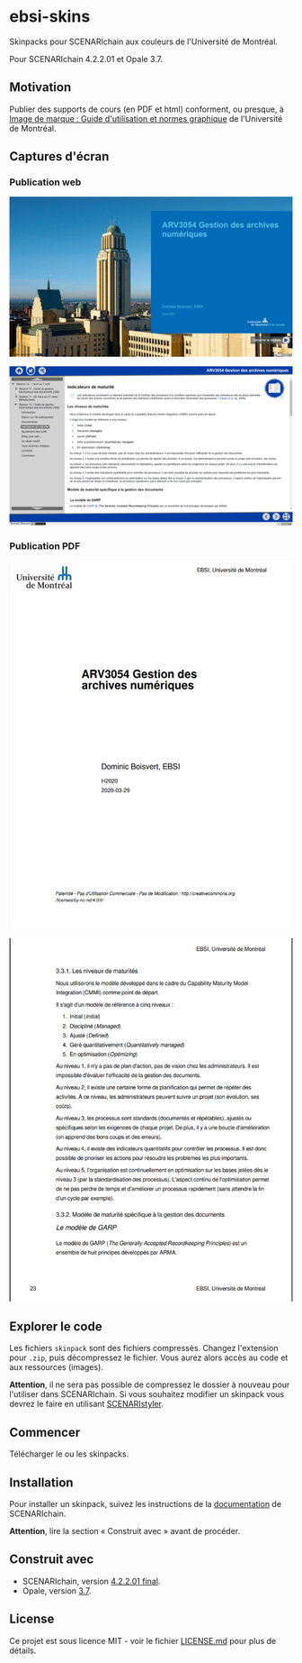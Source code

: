 # ebsi-skins

Skinpacks pour SCENARIchain aux couleurs de l'Université de Montréal.

Pour SCENARIchain 4.2.2.01 et Opale 3.7.

## Motivation

Publier des supports de cours (en PDF et html) conforment, ou presque, à [Image de marque : Guide d'utilisation et normes graphique](http://www.bcrp.umontreal.ca/documents/normes/GUIDE-marque_umontreal.pdf) de l'Université de Montréal.

## Captures d'écran

### Publication web

![Page principale](/images/page_accueil.png)

![Contenu](/images/page_contenu.png)

### Publication PDF

![Page titre](/images/pdf_titre.png)

![Page 23](/images/page_23.png)

## Explorer le code

Les fichiers `skinpack` sont des fichiers compressés. Changez l'extension pour `.zip`, puis décompressez le fichier. Vous aurez alors accès au code et aux ressources (images).

**Attention**, il ne sera pas possible de compressez le dossier à nouveau pour l'utiliser dans SCENARIchain. Si vous souhaitez modifier un skinpack vous devrez le faire en utilisant [SCENARIstyler](https://doc.scenari.software/SCENARIstyler/fr/).

## Commencer

Télécharger le ou les skinpacks.

## Installation

Pour installer un skinpack, suivez les instructions de la [documentation](https://doc.scenari.software/SCENARIchain@4.2/fr/) de SCENARIchain.

**Attention**, lire la section « Construit avec » avant de procéder.

## Construit avec

- SCENARIchain, version [4.2.2.01 final](https://download.scenari.software/SCENARIchain@4.2.2.01).
- Opale, version [3.7](https://download.scenari.software/Opale@3.7.0.01/).

## License

Ce projet est sous licence MIT - voir le fichier [LICENSE.md](https://github.com/DominicBoisvert/ebsi-skins/blob/master/LICENSE) pour plus de détails.
